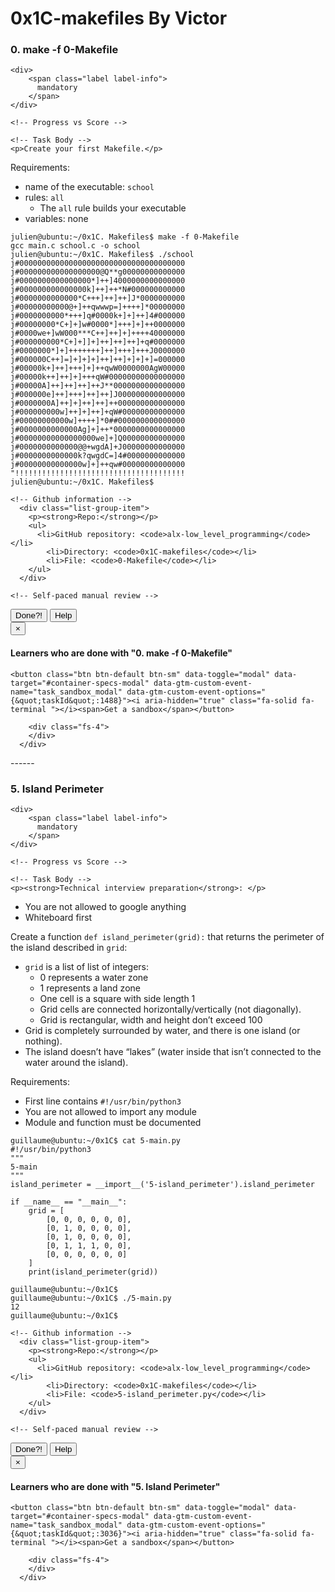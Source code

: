 # 0x1C-makefiles By Victor
<div class="panel panel-default task-card " id="task-1488">
  <span id="user_id" data-id="349269"></span>

  <div class="panel-heading panel-heading-actions">
    <h3 class="panel-title">
      0. make -f 0-Makefile
    </h3>

    <div>
        <span class="label label-info">
          mandatory
        </span>
    </div>
  </div>

  <div class="panel-body">
    <span id="user_id" data-id="349269"></span>

    <!-- Progress vs Score -->

    <!-- Task Body -->
    <p>Create your first Makefile.</p>

<p>Requirements:</p>

<ul>
<li>name of the executable: <code>school</code></li>
<li>rules: <code>all</code>

<ul>
<li>The <code>all</code> rule builds your executable</li>
</ul></li>
<li>variables: none</li>
</ul>

<pre><code>julien@ubuntu:~/0x1C. Makefiles$ make -f 0-Makefile 
gcc main.c school.c -o school
julien@ubuntu:~/0x1C. Makefiles$ ./school 
j#0000000000000000000000000000000000000
j#000000000000000000@Q**g00000000000000
j#0000000000000000*]++]4000000000000000
j#000000000000000k]++]++*N#000000000000
j#0000000000000*C+++]++]++]J*0000000000
j#00000000000@+]++qwwwp=]++++]*00000000
j#0000000000*+++]q#0000k+]+]++]4#000000
j#00000000*C+]+]w#0000*]+++]+]++0000000
j#0000we+]wW000***C++]++]+]++++40000000
j#000000000*C+]+]]+]++]++]++]+q#0000000
j#0000000*]+]+++++++]++]+++]+++J0000000
j#000000C++]=]+]+]+]++]++]+]+]+]=000000
j#00000k+]++]+++]+]++qwW0000000AgW00000
j#00000k++]++]+]+++qW#00000000000000000
j#00000A]++]++]++]++J**0000000000000000
j#000000e]++]+++]++]++]J000000000000000
j#0000000A]++]+]++]++]++000000000000000
j#000000000w]++]+]++]+qW#00000000000000
j#00000000000w]++++]*0##000000000000000
j#0000000000000Ag]+]++*0000000000000000
j#00000000000000000we]+]Q00000000000000
j#0000000000000@@+wgdA]+J00000000000000
j#0000000000000k?qwgdC=]4#0000000000000
j#00000000000000w]+]++qw#00000000000000
"!!!!!!!!!!!!!!!!!!!!!!!!!!!!!!!!!!!!!!
julien@ubuntu:~/0x1C. Makefiles$ 
</code></pre>

  </div>

  <div class="list-group">
    <!-- Task URLs -->

    <!-- Github information -->
      <div class="list-group-item">
        <p><strong>Repo:</strong></p>
        <ul>
          <li>GitHub repository: <code>alx-low_level_programming</code></li>
            <li>Directory: <code>0x1C-makefiles</code></li>
            <li>File: <code>0-Makefile</code></li>
        </ul>
      </div>

    <!-- Self-paced manual review -->
  </div>

  <!-- Panel footer - Controls -->
  <div class="panel-footer">
      <div class="align-items-center d-flex justify-content-between">
        
<div>
    <button class="student_task_done btn btn-default btn-sm no" data-task-id="1488">
      <span class="no"><i aria-hidden="true" class="fa-regular fa-square "></i></span>
      <span class="yes"><i aria-hidden="true" class="fa-regular fa-square-check "></i></span>
      <span class="pending"><i aria-hidden="true" class="fa-solid fa-spinner  fa-spin-pulse"></i></span>
      Done<span class="no pending">?</span><span class="yes">!</span>
    </button>

  <button class="student-task-done-by btn btn-default btn-sm" data-task-id="1488" data-batch-id="90" data-toggle="modal" data-target="#task-1488-users-done-modal">
    Help
  </button>
  <div class="modal fade users-done-modal" id="task-1488-users-done-modal" data-task-id="1488" data-batch-id="90">
    <div class="modal-dialog">
        <div class="modal-content">
        <div class="modal-header">
            <button type="button" class="close" data-dismiss="modal" aria-label="Close"><span aria-hidden="true">×</span></button>
            <h4 class="modal-title">Learners who are done with "0. make -f 0-Makefile"</h4>
        </div>
        <div class="modal-body">
            <div class="list-group">
            </div>
            <div class="spinner">
                <div class="bounce1"></div>
                <div class="bounce2"></div>
                <div class="bounce3"></div>
            </div>
            <div class="error"></div>
        </div>
        </div>
    </div>
</div>




    <button class="btn btn-default btn-sm" data-toggle="modal" data-target="#container-specs-modal" data-gtm-custom-event-name="task_sandbox_modal" data-gtm-custom-event-options="{&quot;taskId&quot;:1488}"><i aria-hidden="true" class="fa-solid fa-terminal "></i><span>Get a sandbox</span></button>

</div>


        <div class="fs-4">
        </div>
      </div>


  </div>
</div>
------
<div data-role="task3036" data-position="6" id="task-num-5">
      <div class="panel panel-default task-card " id="task-3036">
  <span id="user_id" data-id="349269"></span>

  <div class="panel-heading panel-heading-actions">
    <h3 class="panel-title">
      5. Island Perimeter
    </h3>

    <div>
        <span class="label label-info">
          mandatory
        </span>
    </div>
  </div>

  <div class="panel-body">
    <span id="user_id" data-id="349269"></span>

    <!-- Progress vs Score -->

    <!-- Task Body -->
    <p><strong>Technical interview preparation</strong>: </p>

<ul>
<li>You are not allowed to google anything</li>
<li>Whiteboard first</li>
</ul>

<p>Create a function <code>def island_perimeter(grid):</code> that returns the perimeter of the island described in <code>grid</code>:</p>

<ul>
<li><code>grid</code> is a list of list of integers:

<ul>
<li>0 represents a water zone</li>
<li>1 represents a land zone</li>
<li>One cell is a square with side length 1</li>
<li>Grid cells are connected horizontally/vertically (not diagonally). </li>
<li>Grid is rectangular, width and height don’t exceed 100</li>
</ul></li>
<li>Grid is completely surrounded by water, and there is one island (or nothing).</li>
<li>The island doesn’t have “lakes” (water inside that isn’t connected to the water around the island).</li>
</ul>

<p>Requirements:</p>

<ul>
<li>First line contains <code>#!/usr/bin/python3</code></li>
<li>You are not allowed to import any module</li>
<li>Module and function must be documented</li>
</ul>

<pre><code>guillaume@ubuntu:~/0x1C$ cat 5-main.py
#!/usr/bin/python3
"""
5-main
"""
island_perimeter = __import__('5-island_perimeter').island_perimeter

if __name__ == "__main__":
    grid = [
        [0, 0, 0, 0, 0, 0],
        [0, 1, 0, 0, 0, 0],
        [0, 1, 0, 0, 0, 0],
        [0, 1, 1, 1, 0, 0],
        [0, 0, 0, 0, 0, 0]
    ]
    print(island_perimeter(grid))

guillaume@ubuntu:~/0x1C$ 
guillaume@ubuntu:~/0x1C$ ./5-main.py
12
guillaume@ubuntu:~/0x1C$ 
</code></pre>

  </div>

  <div class="list-group">
    <!-- Task URLs -->

    <!-- Github information -->
      <div class="list-group-item">
        <p><strong>Repo:</strong></p>
        <ul>
          <li>GitHub repository: <code>alx-low_level_programming</code></li>
            <li>Directory: <code>0x1C-makefiles</code></li>
            <li>File: <code>5-island_perimeter.py</code></li>
        </ul>
      </div>

    <!-- Self-paced manual review -->
  </div>

  <!-- Panel footer - Controls -->
  <div class="panel-footer">
      <div class="align-items-center d-flex justify-content-between">
        
<div>
    <button class="student_task_done btn btn-default btn-sm no" data-task-id="3036">
      <span class="no"><i aria-hidden="true" class="fa-regular fa-square "></i></span>
      <span class="yes"><i aria-hidden="true" class="fa-regular fa-square-check "></i></span>
      <span class="pending"><i aria-hidden="true" class="fa-solid fa-spinner  fa-spin-pulse"></i></span>
      Done<span class="no pending">?</span><span class="yes">!</span>
    </button>

  <button class="student-task-done-by btn btn-default btn-sm" data-task-id="3036" data-batch-id="90" data-toggle="modal" data-target="#task-3036-users-done-modal">
    Help
  </button>
  <div class="modal fade users-done-modal" id="task-3036-users-done-modal" data-task-id="3036" data-batch-id="90">
    <div class="modal-dialog">
        <div class="modal-content">
        <div class="modal-header">
            <button type="button" class="close" data-dismiss="modal" aria-label="Close"><span aria-hidden="true">×</span></button>
            <h4 class="modal-title">Learners who are done with "5. Island Perimeter"</h4>
        </div>
        <div class="modal-body">
            <div class="list-group">
            </div>
            <div class="spinner">
                <div class="bounce1"></div>
                <div class="bounce2"></div>
                <div class="bounce3"></div>
            </div>
            <div class="error"></div>
        </div>
        </div>
    </div>
</div>




    <button class="btn btn-default btn-sm" data-toggle="modal" data-target="#container-specs-modal" data-gtm-custom-event-name="task_sandbox_modal" data-gtm-custom-event-options="{&quot;taskId&quot;:3036}"><i aria-hidden="true" class="fa-solid fa-terminal "></i><span>Get a sandbox</span></button>

</div>


        <div class="fs-4">
        </div>
      </div>


  </div>
</div>
